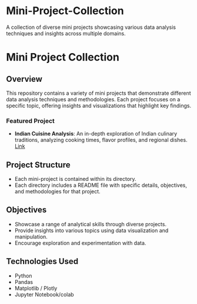 # Mini-Project-Collection
A collection of diverse mini projects showcasing various data analysis techniques and insights across multiple domains.

# Mini Project Collection

## Overview
This repository contains a variety of mini projects that demonstrate different data analysis techniques and methodologies. Each project focuses on a specific topic, offering insights and visualizations that highlight key findings.

### Featured Project
- **Indian Cuisine Analysis**: An in-depth exploration of Indian culinary traditions, analyzing cooking times, flavor profiles, and regional dishes. [Link](https://github.com/Srabani13/Mini-Project-Collection/blob/main/Indian%20Cuisine%20Analysis.ipynb)

## Project Structure
- Each mini-project is contained within its directory.
- Each directory includes a README file with specific details, objectives, and methodologies for that project.

## Objectives
- Showcase a range of analytical skills through diverse projects.
- Provide insights into various topics using data visualization and manipulation.
- Encourage exploration and experimentation with data.

## Technologies Used
- Python
- Pandas
- Matplotlib / Plotly
- Jupyter Notebook/colab 

